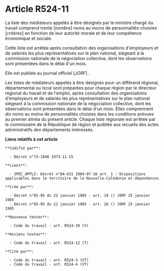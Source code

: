 # Article R524-11

La liste des médiateurs appelés à être désignés par le ministre chargé du travail comprend trente [*nombre*] noms au moins de
personnalités choisies [*critères*] en fonction de leur autorité morale et de leur compétence économique et sociale.

Cette liste est arrêtée après consultation des organisations d'employeurs et de salariés les plus représentatives sur le plan
national, siégeant à la commission nationale de la négociation collective, dont les observations sont présentées dans le
délai d'un mois.

Elle est publiée au journal officiel [*JORF*] .

Les listes de médiateurs appelés à être désignés pour un différend régional, départemental ou local sont préparées pour
chaque région par le directeur régional du travail et de l'emploi, après consultation des organisations d'employeurs et de
salariés les plus représentatives sur le plan national siégeant à la commission nationale de la négociation collective, dont
les observations sont présentées dans le délai d'un mois. Elles comprennent dix noms au moins de personnalités choisies dans
les conditions prévues au premier alinéa du présent article. Chaque liste régionale est arrêtée par le commissaire de la
République de région et publiée aux recueils des actes administratifs des départements intéressés.

**Liens relatifs à cet article**

	**Codifié par**:

	  - Décret n°73-1048 1973-11-15

	**Liens**:

	  - SPEC_APPLI: Décret n°84-631 1984-07-16 art. 1 : Dispositions applicables dans le territoire de la Nouvelle-Calédonie et dépendances

	**Créé par**:

	  - Décret n°85-95 du 22 janvier 1985 - art. 19 () JORF 25 janvier 1985
	  - Décret n°85-95 du 22 janvier 1985 - art. 26 () JORF 25 janvier 1985

	**Nouveaux textes**:

	  - Code du travail - art. R524-10 (V)

	**Anciens textes**:

	  - Code du travail - art. R524-12 (T)

	**Cité par**:

	  - Code du travail - art. R524-3 (VT)
	  - Code du travail - art. R524-4 (VT)
